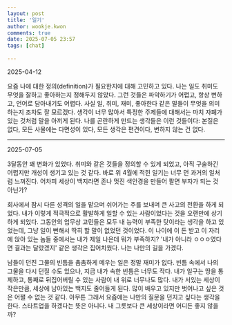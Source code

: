 ```yaml
---  
layout: post  
title: '일기'  
author: wookje.kwon  
comments: true  
date: 2025-07-05 23:57  
tags: [chat]  
  
---  
```


2025-04-12

요즘 나에 대한 정의(definition)가 필요한지에 대해 고민하고 있다. 나는 일도 취미도 무엇을 잘하고 좋아하는지 정해두지 않았다. 그런 것들은 파악하기가 어렵고, 항상 변하고, 언어로 담아내기도 어렵다. 사실 일, 취미, 재미, 좋아한다 같은 말들이 무엇을 의미하는지 조차도 잘 모르겠다. 생각이 너무 많아서 특정한 주제들에 대해서는 마치 자폐가 있는 것처럼 말을 아끼게 된다. 나를 곤란하게 만드는 생각들은 이런 것들이다: 본질은 없다, 모든 사물에는 다면성이 있다, 모든 생각은 편견이다, 변하지 않는 건 없다.  

---

2025-07-05

3달동안 꽤 변화가 있었다. 취미와 같은 것들을 정의할 수 있게 되었고, 아직 구술하긴 어렵지만 개성이 생기고 있는 것 같다. 바로 위 4월에 적힌 일기는 너무 먼 과거의 일처럼 느껴진다. 어차피 세상이 백지라면 존나 멋진 색안경을 만들어 팔면 부자가 되는 것 아닌가?  

회사에서 잠시 다른 성격의 일을 맡으며 쉬어가는 주를 보내며 큰 사고의 전환을 하게 되었다. 내가 이렇게 적극적으로 활발하게 일할 수 있는 사람이었다는 것을 오랜만에 상기하게 되었다. 그동안의 업무상 고민들은 모두 내 능력이 부족한 탓이라는 생각을 하고 있었는데, 그냥 일이 뻔해서 딱히 할 말이 없었던 것이었다. 이 나이에 이 돈 받고 이 자리에 앉아 있는 놈들 중에서는 내가 제일 나은데 뭐가 부족하지? '내가 아니라 ㅇㅇㅇ였다면 결과는 달랐겠지' 같은 생각은 집어치웠다. 나는 나만의 길을 가겠다.  

남들이 던진 그물의 빈틈을 촘촘하게 메우는 일은 정말 재미가 없다. 빈틈 속에서 나의 그물을 다시 던질 수도 있으나, 지금 내가 속한 빈틈은 너무도 작다. 내가 일구는 땅을 통제하고, 통째로 뒤집어버릴 수 있는 사람이 내 위로 너무나도 많다. 내가 서있는 세상이 작은만큼, 세상에 남아있는 백지도 줄어들게 된다. 많이 배우고 있지만 벗어나고 싶은 것은 어쩔 수 없는 것 같다. 아무튼 그래서 요즘에는 나만의 질문을 던지고 싶다는 생각을 한다. 스타트업을 하겠다는 뜻은 아니다. 내 그릇보다 큰 세상이라면 어디든 좋지 않을까?  